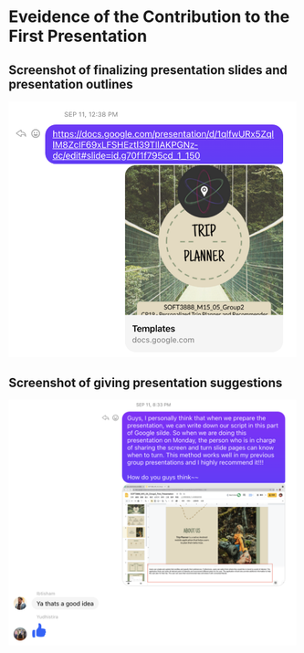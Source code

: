 # **Eveidence of the Contribution to the First Presentation**

## Screenshot of finalizing  presentation slides and presentation outlines

![send_slide_template](https://github.com/RachelYang1999/SOFT3888-Evidence/blob/main/Week5/send_slide_template.png)

## Screenshot of giving  presentation suggestions

![presentation_suggestion](https://github.com/RachelYang1999/SOFT3888-Evidence/blob/main/Week5/presentation_suggestion.png)

